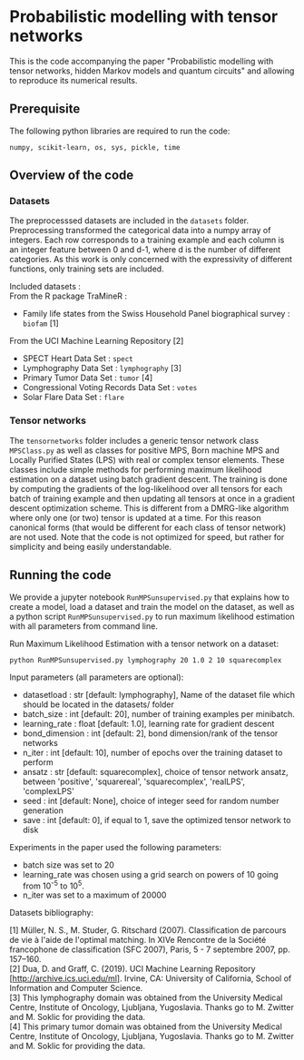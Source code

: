 # Probabilistic modelling with tensor networks
This is the code accompanying the paper "Probabilistic modelling with tensor networks, hidden Markov models and quantum circuits" and allowing to reproduce its numerical results.

## Prerequisite
The following python libraries are required to run the code:
```
numpy, scikit-learn, os, sys, pickle, time
```

## Overview of the code
### Datasets
The preprocesssed datasets are included in the `datasets` folder. 
Preprocessing transformed the categorical data into a numpy array of integers. Each row corresponds to a training example and each column is an integer feature between 0 and d-1, where d is the number of different categories. As this work is only concerned with the expressivity of different functions, only training sets are included.

Included datasets :  
From the R package TraMineR :  
- Family life states from the Swiss Household Panel biographical survey : `biofam` [1]

From the UCI Machine Learning Repository [2]  
- SPECT Heart Data Set : `spect`
- Lymphography Data Set : `lymphography` [3]
- Primary Tumor Data Set : `tumor` [4]
- Congressional Voting Records Data Set : `votes`
- Solar Flare Data Set : `flare`

### Tensor networks
The `tensornetworks` folder includes a generic tensor network class `MPSClass.py` as well as classes for positive MPS, Born machine MPS and Locally Purified States (LPS) with real or complex tensor elements. These classes include simple methods for performing maximum likelihood estimation on a dataset using batch gradient descent. The training is done by computing the gradients of the log-likelihood over all tensors for each batch of training example and then updating all tensors at once in a gradient descent optimization scheme. This is different from a DMRG-like algorithm where only one (or two) tensor is updated at a time. For this reason canonical forms (that would be different for each class of tensor network) are not used. Note that the code is not optimized for speed, but rather for simplicity and being easily understandable.

## Running the code
We provide a jupyter notebook `RunMPSunsupervised.py` that explains how to create a model, load a dataset and train the model on the dataset, as well as a python script `RunMPSunsupervised.py` to run maximum likelihood estimation with all parameters from command line.

Run Maximum Likelihood Estimation with a tensor network on a dataset:
```
python RunMPSunsupervised.py lymphography 20 1.0 2 10 squarecomplex
```
Input parameters (all parameters are optional):
- datasetload : str [default: lymphography], Name of the dataset file which should be located in the datasets/ folder
- batch_size : int [default: 20], number of training examples per minibatch.
- learning_rate : float [default: 1.0], learning rate for gradient descent
- bond_dimension : int [default: 2], bond dimension/rank of the tensor networks
- n_iter : int [default: 10], number of epochs over the training dataset to perform
- ansatz : str [default: squarecomplex], choice of tensor network ansatz, between 'positive', 'squarereal', 'squarecomplex', 'realLPS', 'complexLPS'
- seed : int [default: None], choice of integer seed for random number generation
- save : int [default: 0], if equal to 1, save the optimized tensor network to disk

Experiments in the paper used the following parameters:
- batch size was set to 20
- learning_rate was chosen using a grid search on powers of 10 going from 10<sup>-5</sup> to 10<sup>5</sup>.
- n_iter was set to a maximum of 20000


Datasets bibliography:

[1] Müller, N. S., M. Studer, G. Ritschard (2007). Classification de parcours de vie à l'aide de l'optimal matching. In XIVe Rencontre de la Société francophone de classification (SFC 2007), Paris, 5 - 7 septembre 2007, pp. 157–160.  
[2] Dua, D. and Graff, C. (2019). UCI Machine Learning Repository [http://archive.ics.uci.edu/ml]. Irvine, CA: University of California, School of Information and Computer Science.  
[3] This lymphography domain was obtained from the University Medical Centre, Institute of Oncology, Ljubljana, Yugoslavia. Thanks go to M. Zwitter and M. Soklic for providing the data.  
[4] This primary tumor domain was obtained from the University Medical Centre, Institute of Oncology, Ljubljana, Yugoslavia. Thanks go to M. Zwitter and M. Soklic for providing the data.
